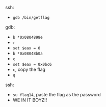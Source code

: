 ssh:
- `gdb /bin/getflag`

gdb:
- `b *0x0804898e`
- `r`
- `set $eax = 0`
- `b *0x08048b0a`
- `c`
- `set $eax = 0x0bc6`
- `c`, copy the flag
- `q`

ssh:
- `su flag14`, paste the flag as the password
- WE IN IT BOYZ!!